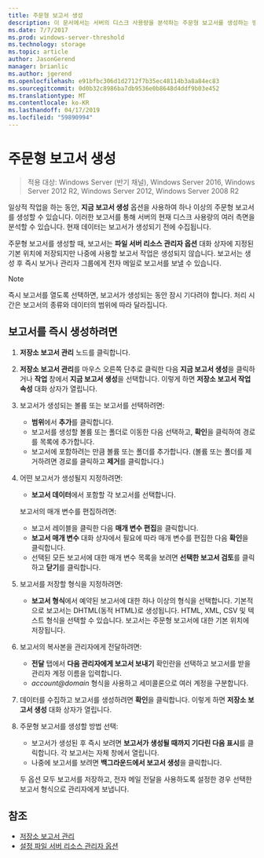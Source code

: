 ```yaml
---
title: 주문형 보고서 생성
description: 이 문서에서는 서버의 디스크 사용량을 분석하는 주문형 보고서를 생성하는 방법을 설명합니다.
ms.date: 7/7/2017
ms.prod: windows-server-threshold
ms.technology: storage
ms.topic: article
author: JasonGerend
manager: brianlic
ms.author: jgerend
ms.openlocfilehash: e91bfbc306d1d2712f7b35ec48114b3a8a84ec83
ms.sourcegitcommit: 0d0b32c8986ba7db9536e0b8648d4ddf9b03e452
ms.translationtype: MT
ms.contentlocale: ko-KR
ms.lasthandoff: 04/17/2019
ms.locfileid: "59890994"
---
```

# <a name="generate-reports-on-demand"></a>주문형 보고서 생성

> 적용 대상: Windows Server (반기 채널), Windows Server 2016, Windows Server 2012 R2, Windows Server 2012, Windows Server 2008 R2

일상적 작업을 하는 동안, **지금 보고서 생성** 옵션을 사용하여 하나 이상의 주문형 보고서를 생성할 수 있습니다. 이러한 보고서를 통해 서버의 현재 디스크 사용량의 여러 측면을 분석할 수 있습니다. 현재 데이터는 보고서가 생성되기 전에 수집됩니다.

주문형 보고서를 생성할 때, 보고서는 **파일 서버 리소스 관리자 옵션** 대화 상자에 지정된 기본 위치에 저장되지만 나중에 사용할 보고서 작업은 생성되지 않습니다. 보고서는 생성 후 즉시 보거나 관리자 그룹에게 전자 메일로 보고서를 보낼 수 있습니다.

> [!Note]
> 즉시 보고서를 열도록 선택하면, 보고서가 생성되는 동안 잠시 기다려야 합니다. 처리 시간은 보고서의 종류와 데이터의 범위에 따라 달라집니다.

## <a name="to-generate-reports-immediately"></a>보고서를 즉시 생성하려면

1.  **저장소 보고서 관리** 노드를 클릭합니다.

2.  **저장소 보고서 관리**를 마우스 오른쪽 단추로 클릭한 다음 **지금 보고서 생성**을 클릭하거나 **작업** 창에서 **지금 보고서 생성**을 선택합니다. 이렇게 하면 **저장소 보고서 작업 속성** 대화 상자가 열립니다.

3.  보고서가 생성되는 볼륨 또는 보고서를 선택하려면:

    -   **범위**에서 **추가**를 클릭합니다.
    -   보고서를 생성할 볼륨 또는 폴더로 이동한 다음 선택하고, **확인**을 클릭하여 경로를 목록에 추가합니다.
    -   보고서에 포함하려는 만큼 볼륨 또는 폴더를 추가합니다. (볼륨 또는 폴더를 제거하려면 경로를 클릭하고 **제거**를 클릭합니다.)

4.  어떤 보고서가 생성될지 지정하려면:

     -   **보고서 데이터**에서 포함할 각 보고서를 선택합니다.

    보고서의 매개 변수를 편집하려면:

    -   보고서 레이블을 클릭한 다음 **매개 변수 편집**을 클릭합니다.
    -   **보고서 매개 변수** 대화 상자에서 필요에 따라 매개 변수를 편집한 다음 **확인**을 클릭합니다.
    -  선택된 모든 보고서에 대한 매개 변수 목록을 보려면 **선택한 보고서 검토**를 클릭하고 **닫기**를 클릭합니다.
 
5.  보고서를 저장할 형식을 지정하려면:

    -  **보고서 형식**에서 예약된 보고서에 대한 하나 이상의 형식을 선택합니다. 기본적으로 보고서는 DHTML(동적 HTML)로 생성됩니다. HTML, XML, CSV 및 텍스트 형식을 선택할 수 있습니다. 보고서는 주문형 보고서에 대한 기본 위치에 저장됩니다.

6.  보고서의 복사본을 관리자에게 전달하려면:

    -  **전달** 탭에서 **다음 관리자에게 보고서 보내기** 확인란을 선택하고 보고서를 받을 관리자 계정 이름을 입력합니다. 
    - *account@domain*  형식을 사용하고 세미콜론으로 여러 계정을 구분합니다.

7.  데이터를 수집하고 보고서를 생성하려면 **확인**을 클릭합니다. 이렇게 하면 **저장소 보고서 생성** 대화 상자가 열립니다.

8.  주문형 보고서를 생성할 방법 선택:

    -   보고서가 생성된 후 즉시 보려면 **보고서가 생성될 때까지 기다린 다음 표시**를 클릭합니다. 각 보고서는 자체 창에서 열립니다.
    -   나중에 보고서를 보려면 **백그라운드에서 보고서 생성**을 클릭합니다.

    두 옵션 모두 보고서를 저장하고, 전자 메일 전달을 사용하도록 설정한 경우 선택한 보고서 형식으로 관리자에게 보냅니다.

## <a name="see-also"></a>참조

-   [저장소 보고서 관리](storage-reports-management.md)
-   [설정 파일 서버 리소스 관리자 옵션](setting-file-server-resource-manager-options.md)

